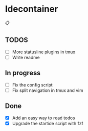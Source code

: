 # Idecontainer

📋

## TODOS

- [ ] More statusline plugins in tmux
- [ ] Write readme

## In progress

- [ ] Fix the config script
- [ ] Fix split navigation in tmux and vim

## Done

- [x] Add an easy way to read todos
- [x] Upgrade the startide script with fzf
